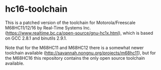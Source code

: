 # hc16-toolchain

This is a patched version of the toolchain for Motorola/Freescale M68HC11/12/16 by Real-Time Systems Inc. (https://www.realtime.bc.ca/open-source/gnu-hc1x.html), which is based on GCC 2.8.1 and binutils 2.9.1.

Note that for the M68HC11 and M68HC12 there is a somewhat newer toolchain available (http://savannah.nongnu.org/projects/m68hc11), but for the M68HC16 this repository contains the only open source toolchain available.
